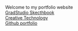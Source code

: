 Welcome to my portfolio website  
[GradStudio Skecthbook](https://bakarisp.github.io/Portfolio/GD_Sketchbook/index.html)  
[Creative Technology](https://bakarisp.github.io/Creative_tech/)  
[Github portfolio](https://github.com/BakariSp)  
